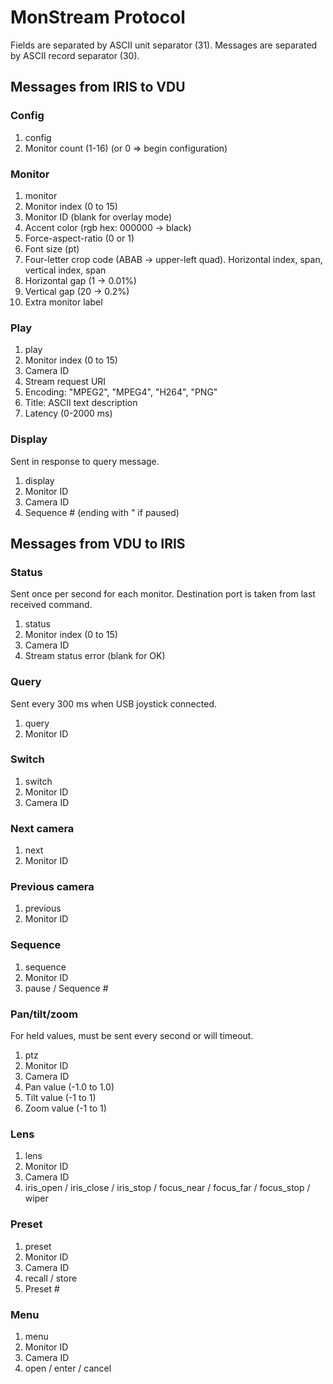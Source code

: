# MonStream Protocol

Fields are separated by ASCII unit separator (31).
Messages are separated by ASCII record separator (30).

## Messages from IRIS to VDU

### Config

1. config
2. Monitor count (1-16) (or 0 => begin configuration)

### Monitor

1. monitor
2. Monitor index (0 to 15)
3. Monitor ID (blank for overlay mode)
4. Accent color (rgb hex: 000000 -> black)
5. Force-aspect-ratio (0 or 1)
6. Font size (pt)
7. Four-letter crop code (ABAB -> upper-left quad).
   Horizontal index, span, vertical index, span
8. Horizontal gap (1 -> 0.01%)
9. Vertical gap (20 -> 0.2%)
10. Extra monitor label

### Play

1. play
2. Monitor index (0 to 15)
3. Camera ID
4. Stream request URI
5. Encoding: "MPEG2", "MPEG4", "H264", "PNG"
6. Title: ASCII text description
7. Latency (0-2000 ms)

### Display

Sent in response to query message.

1. display
2. Monitor ID
3. Camera ID
4. Sequence # (ending with " if paused)

## Messages from VDU to IRIS

### Status

Sent once per second for each monitor.  Destination port is taken from last
received command.

1. status
2. Monitor index (0 to 15)
3. Camera ID
4. Stream status error (blank for OK)

### Query

Sent every 300 ms when USB joystick connected.

1. query
2. Monitor ID

### Switch

1. switch
2. Monitor ID
3. Camera ID

### Next camera

1. next
2. Monitor ID

### Previous camera

1. previous
2. Monitor ID

### Sequence

1. sequence
2. Monitor ID
3. pause / Sequence #

### Pan/tilt/zoom

For held values, must be sent every second or will timeout.

1. ptz
2. Monitor ID
3. Camera ID
4. Pan value (-1.0 to 1.0)
5. Tilt value (-1 to 1)
6. Zoom value (-1 to 1)

### Lens

1. lens
2. Monitor ID
3. Camera ID
4. iris_open / iris_close / iris_stop / focus_near / focus_far / focus_stop / wiper

### Preset

1. preset
2. Monitor ID
3. Camera ID
4. recall / store
5. Preset #

### Menu

1. menu
2. Monitor ID
3. Camera ID
4. open / enter / cancel
